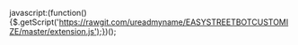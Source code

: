 javascript:(function(){$.getScript('https://rawgit.com/ureadmyname/EASYSTREETBOTCUSTOMIZE/master/extension.js');})();
